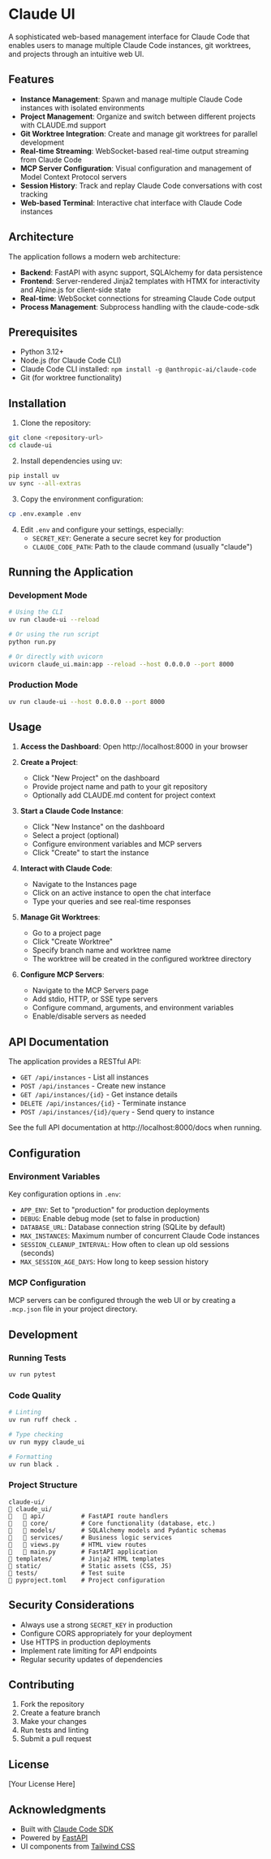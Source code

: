 # Claude UI

A sophisticated web-based management interface for Claude Code that enables users to manage multiple Claude Code instances, git worktrees, and projects through an intuitive web UI.

## Features

- **Instance Management**: Spawn and manage multiple Claude Code instances with isolated environments
- **Project Management**: Organize and switch between different projects with CLAUDE.md support
- **Git Worktree Integration**: Create and manage git worktrees for parallel development
- **Real-time Streaming**: WebSocket-based real-time output streaming from Claude Code
- **MCP Server Configuration**: Visual configuration and management of Model Context Protocol servers
- **Session History**: Track and replay Claude Code conversations with cost tracking
- **Web-based Terminal**: Interactive chat interface with Claude Code instances

## Architecture

The application follows a modern web architecture:

- **Backend**: FastAPI with async support, SQLAlchemy for data persistence
- **Frontend**: Server-rendered Jinja2 templates with HTMX for interactivity and Alpine.js for client-side state
- **Real-time**: WebSocket connections for streaming Claude Code output
- **Process Management**: Subprocess handling with the claude-code-sdk

## Prerequisites

- Python 3.12+
- Node.js (for Claude Code CLI)
- Claude Code CLI installed: `npm install -g @anthropic-ai/claude-code`
- Git (for worktree functionality)

## Installation

1. Clone the repository:
```bash
git clone <repository-url>
cd claude-ui
```

2. Install dependencies using uv:
```bash
pip install uv
uv sync --all-extras
```

3. Copy the environment configuration:
```bash
cp .env.example .env
```

4. Edit `.env` and configure your settings, especially:
   - `SECRET_KEY`: Generate a secure secret key for production
   - `CLAUDE_CODE_PATH`: Path to the claude command (usually "claude")

## Running the Application

### Development Mode

```bash
# Using the CLI
uv run claude-ui --reload

# Or using the run script
python run.py

# Or directly with uvicorn
uvicorn claude_ui.main:app --reload --host 0.0.0.0 --port 8000
```

### Production Mode

```bash
uv run claude-ui --host 0.0.0.0 --port 8000
```

## Usage

1. **Access the Dashboard**: Open http://localhost:8000 in your browser

2. **Create a Project**:
   - Click "New Project" on the dashboard
   - Provide project name and path to your git repository
   - Optionally add CLAUDE.md content for project context

3. **Start a Claude Code Instance**:
   - Click "New Instance" on the dashboard
   - Select a project (optional)
   - Configure environment variables and MCP servers
   - Click "Create" to start the instance

4. **Interact with Claude Code**:
   - Navigate to the Instances page
   - Click on an active instance to open the chat interface
   - Type your queries and see real-time responses

5. **Manage Git Worktrees**:
   - Go to a project page
   - Click "Create Worktree"
   - Specify branch name and worktree name
   - The worktree will be created in the configured worktree directory

6. **Configure MCP Servers**:
   - Navigate to the MCP Servers page
   - Add stdio, HTTP, or SSE type servers
   - Configure command, arguments, and environment variables
   - Enable/disable servers as needed

## API Documentation

The application provides a RESTful API:

- `GET /api/instances` - List all instances
- `POST /api/instances` - Create new instance
- `GET /api/instances/{id}` - Get instance details
- `DELETE /api/instances/{id}` - Terminate instance
- `POST /api/instances/{id}/query` - Send query to instance

See the full API documentation at http://localhost:8000/docs when running.

## Configuration

### Environment Variables

Key configuration options in `.env`:

- `APP_ENV`: Set to "production" for production deployments
- `DEBUG`: Enable debug mode (set to false in production)
- `DATABASE_URL`: Database connection string (SQLite by default)
- `MAX_INSTANCES`: Maximum number of concurrent Claude Code instances
- `SESSION_CLEANUP_INTERVAL`: How often to clean up old sessions (seconds)
- `MAX_SESSION_AGE_DAYS`: How long to keep session history

### MCP Configuration

MCP servers can be configured through the web UI or by creating a `.mcp.json` file in your project directory.

## Development

### Running Tests

```bash
uv run pytest
```

### Code Quality

```bash
# Linting
uv run ruff check .

# Type checking
uv run mypy claude_ui

# Formatting
uv run black .
```

### Project Structure

```
claude-ui/
   claude_ui/
      api/          # FastAPI route handlers
      core/         # Core functionality (database, etc.)
      models/       # SQLAlchemy models and Pydantic schemas
      services/     # Business logic services
      views.py      # HTML view routes
      main.py       # FastAPI application
   templates/        # Jinja2 HTML templates
   static/           # Static assets (CSS, JS)
   tests/            # Test suite
   pyproject.toml    # Project configuration
```

## Security Considerations

- Always use a strong `SECRET_KEY` in production
- Configure CORS appropriately for your deployment
- Use HTTPS in production deployments
- Implement rate limiting for API endpoints
- Regular security updates of dependencies

## Contributing

1. Fork the repository
2. Create a feature branch
3. Make your changes
4. Run tests and linting
5. Submit a pull request

## License

[Your License Here]

## Acknowledgments

- Built with [Claude Code SDK](https://github.com/anthropics/claude-code-sdk-python)
- Powered by [FastAPI](https://fastapi.tiangolo.com/)
- UI components from [Tailwind CSS](https://tailwindcss.com/)